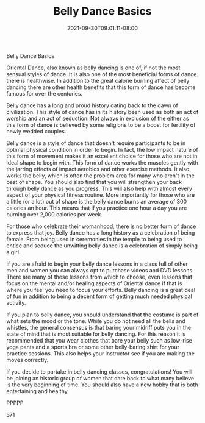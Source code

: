 ﻿---
title: "Belly Dance Basics"
date: 2021-09-30T09:01:11-08:00
description: "TXT Tips for Web Success"
featured_image: "/images/TXT.jpg"
tags: ["TXT"]
---

Belly Dance Basics

Oriental Dance, also known as belly dancing is one of, if not the most sensual styles of dance. It is also one of the most beneficial forms of dance there is healthwise. In addition to the great calorie burning affect of belly dancing there are other health benefits that this form of dance has become famous for over the centuries. 

Belly dance has a long and proud history dating back to the dawn of civilization. This style of dance has in its history been used as both an act of worship and an act of seduction. Not always in exclusion of the either as this form of dance is believed by some religions to be a boost for fertility of newly wedded couples. 

Belly dance is a style of dance that doesn't require participants to be in optimal physical condition in order to begin. In fact, the low impact nature of this form of movement makes it an excellent choice for those who are not in ideal shape to begin with. This form of dance works the muscles gently with the jarring effects of impact aerobics and other exercise methods. It also works the belly, which is often the problem area for many who aren't in the best of shape. You should also find that you will strengthen your back through belly dance as you progress. This will also help with almost every aspect of your physical fitness routine. More importantly for those who are a little (or a lot) out of shape is the belly dance burns an average of 300 calories an hour. This means that if you practice one hour a day you are burning over 2,000 calories per week.

For those who celebrate their womanhood, there is no better form of dance to express that joy. Belly dance has a long history as a celebration of being female. From being used in ceremonies in the temple to being used to entice and seduce the unwitting belly dance is a celebration of simply being a girl.

If you are afraid to begin your belly dance lessons in a class full of other men and women you can always opt to purchase videos and DVD lessons. There are many of these lessons from which to choose, even lessons that focus on the mental and/or healing aspects of Oriental dance if that is where you feel you need to focus your efforts. Belly dancing is a great deal of fun in addition to being a decent form of getting much needed physical activity. 

If you plan to belly dance, you should understand that the costume is part of what sets the mood or the tone. While you do not need all the bells and whistles, the general consensus is that baring your midriff puts you in the state of mind that is most suitable for belly dancing. For this reason it is recommended that you wear clothes that bare your belly such as low-rise yoga pants and a sports bra or some other belly-baring shirt for your practice sessions. This also helps your instructor see if you are making the moves correctly.

If you decide to partake in belly dancing classes, congratulations! You will be joining an historic group of women that date back to what many believe is the very beginning of time. You should also have a new hobby that is both entertaining and healthy.

PPPPP

571

